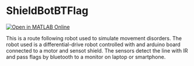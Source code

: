 ShieldBotBTFlag
===============

[![Open in MATLAB Online](https://www.mathworks.com/images/responsive/global/open-in-matlab-online.svg)](https://matlab.mathworks.com/open/github/v1?repo=argus1/ShieldBotBTFlag)

This is a route following robot used to simulate movement disorders.  The robot used is a differential-drive robot controlled with and arduino board connected to a motor and sensot shield.  The sensors detect the line with IR and pass flags by bluetooth to a monitor on laptop or smartphone.  
